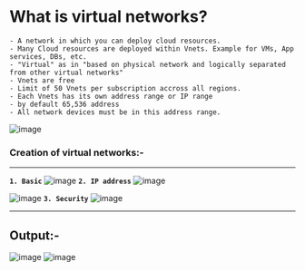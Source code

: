 # What is virtual networks?
```
- A network in which you can deploy cloud resources.
- Many Cloud resources are deployed within Vnets. Example for VMs, App services, DBs, etc.
- "Virtual" as in "based on physical network and logically separated from other virtual networks"
- Vnets are free
- Limit of 50 Vnets per subscription accross all regions.
- Each Vnets has its own address range or IP range
- by default 65,536 address
- All network devices must be in this address range.
```
![image](https://user-images.githubusercontent.com/91359308/174727824-3e893528-8e26-4df6-ab0d-e232248c51b8.png)

### Creation of virtual networks:-
***
**`1. Basic`**
![image](https://user-images.githubusercontent.com/91359308/144701550-a2a4ed63-2225-4183-9952-719266aa8ed1.png)
**`2. IP address`**
![image](https://user-images.githubusercontent.com/91359308/144701438-5c443eb4-02ab-42c9-8d6f-53b5bb8bd74f.png)

![image](https://user-images.githubusercontent.com/91359308/144701471-24fd7a2b-90f4-43f7-a2bc-9ccf73ee113c.png)
**`3. Security`**
![image](https://user-images.githubusercontent.com/91359308/144701477-b495f536-b05f-42fe-a864-59d57bb23fc0.png)

***

## Output:-
![image](https://user-images.githubusercontent.com/91359308/144701519-36265681-e416-4db2-9105-535def0897ba.png)
![image](https://user-images.githubusercontent.com/91359308/144701525-a7848f46-1be3-4351-8346-9de29df8df17.png)

